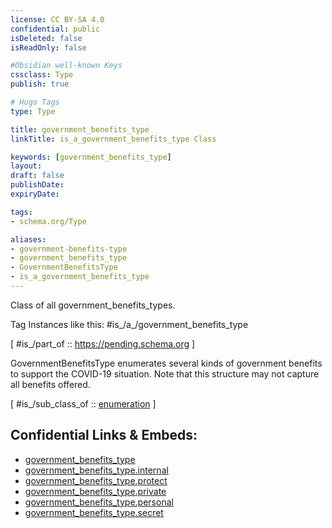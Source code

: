 ```yaml
---
license: CC BY-SA 4.0
confidential: public
isDeleted: false
isReadOnly: false

#Obsidian well-known Keys
cssclass: Type
publish: true

# Hugo Tags
type: Type

title: government_benefits_type
linkTitle: is_a_government_benefits_type Class

keywords: [government_benefits_type]
layout: 
draft: false
publishDate:
expiryDate: 

tags:
- schema.org/Type

aliases:
- government-benefits-type
- government_benefits_type
- GovernmentBenefitsType
- is_a_government_benefits_type
---
```


Class of all government_benefits_types.

Tag Instances like this: 
#is_/a_/government_benefits_type

[ #is_/part_of :: https://pending.schema.org ]

GovernmentBenefitsType enumerates several kinds of government benefits to support the COVID-19 situation. Note that this structure may not capture all benefits offered.

[ #is_/sub_class_of :: [enumeration](schema.org/Type/is_a_/intangible/enumeration.md) ]



## Confidential Links & Embeds: 
- [government_benefits_type](../../../../../../_public/schema.org/Type/is_a_/intangible/enumeration/government_benefits_type.md) 
- [government_benefits_type.internal](../../../../../../_internal/schema.org/Type/is_a_/intangible/enumeration/government_benefits_type.internal.md) 
- [government_benefits_type.protect](../../../../../../_protect/schema.org/Type/is_a_/intangible/enumeration/government_benefits_type.protect.md) 
- [government_benefits_type.private](../../../../../../_private/schema.org/Type/is_a_/intangible/enumeration/government_benefits_type.private.md) 
- [government_benefits_type.personal](../../../../../../_personal/schema.org/Type/is_a_/intangible/enumeration/government_benefits_type.personal.md) 
- [government_benefits_type.secret](../../../../../../_secret/schema.org/Type/is_a_/intangible/enumeration/government_benefits_type.secret.md) 
